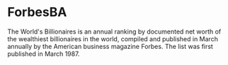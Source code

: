 # ForbesBA
The World's Billionaires is an annual ranking by documented net worth of the wealthiest billionaires in the world, compiled and published in March annually by the American business magazine Forbes. The list was first published in March 1987.
